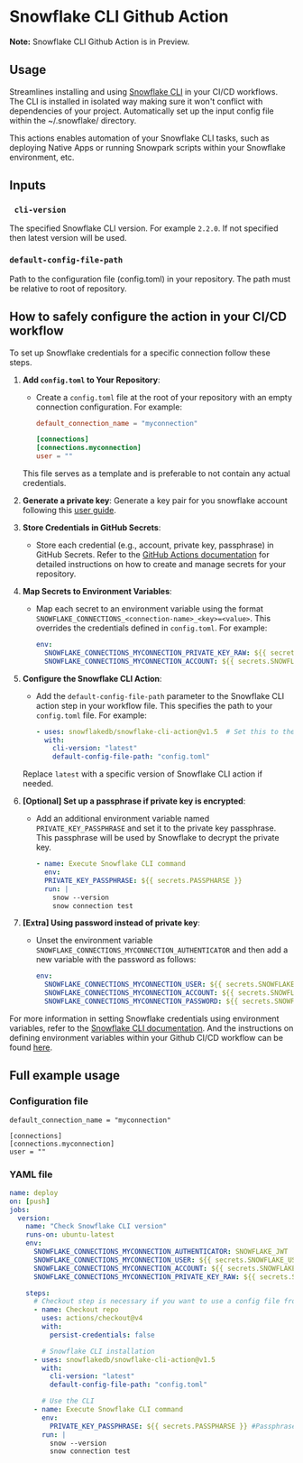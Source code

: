 # Snowflake CLI Github Action

**Note:** Snowflake CLI Github Action is in Preview.

## Usage

Streamlines installing and using [Snowflake CLI](https://docs.snowflake.com/developer-guide/snowflake-cli-v2/index) in your CI/CD workflows. The CLI is installed in
isolated way making sure it won't conflict with dependencies of your project. Automatically set up
the input config file within the ~/.snowflake/ directory.

This actions enables automation of your Snowflake CLI tasks, such as deploying Native Apps or running Snowpark scripts within your Snowflake environment, etc.

## Inputs

### ` cli-version`

The specified Snowflake CLI version. For example `2.2.0`. If not specified then latest version will be used.

### `default-config-file-path`

Path to the configuration file (config.toml) in your repository. The path must be relative to root of repository.

## How to safely configure the action in your CI/CD workflow

To set up Snowflake credentials for a specific connection follow these steps.

1. **Add `config.toml` to Your Repository**:

   - Create a `config.toml` file at the root of your repository with an empty connection configuration. For example:

     ```toml
     default_connection_name = "myconnection"
     
     [connections]
     [connections.myconnection]
     user = ""
     ```

   This file serves as a template and is preferable to not contain any actual credentials.

2. **Generate a private key**:
   Generate a key pair for you snowflake account following this [user guide](https://docs.snowflake.com/en/user-guide/key-pair-auth).

3. **Store Credentials in GitHub Secrets**:

   - Store each credential (e.g., account, private key, passphrase) in GitHub Secrets. Refer to the [GitHub Actions documentation](https://docs.github.com/en/actions/security-guides/using-secrets-in-github-actions#creating-secrets-for-a-repository) for detailed instructions on how to create and manage secrets for your repository.

4. **Map Secrets to Environment Variables**:

   - Map each secret to an environment variable using the format `SNOWFLAKE_CONNECTIONS_<connection-name>_<key>=<value>`. This overrides the credentials defined in `config.toml`. For example:

     ```yaml
     env:
       SNOWFLAKE_CONNECTIONS_MYCONNECTION_PRIVATE_KEY_RAW: ${{ secrets.SNOWFLAKE_PRIVATE_KEY_RAW }}
       SNOWFLAKE_CONNECTIONS_MYCONNECTION_ACCOUNT: ${{ secrets.SNOWFLAKE_ACCOUNT }}
     ```

5. **Configure the Snowflake CLI Action**:

   - Add the `default-config-file-path` parameter to the Snowflake CLI action step in your workflow file. This specifies the path to your `config.toml` file. For example:

     ```yaml
     - uses: snowflakedb/snowflake-cli-action@v1.5  # Set this to the latest version
       with:
         cli-version: "latest"
         default-config-file-path: "config.toml"
     ```

   Replace `latest` with a specific version of Snowflake CLI action if needed.

6. **[Optional] Set up a passphrase if private key is encrypted**:

   - Add an additional environment variable named `PRIVATE_KEY_PASSPHRASE` and set it to the private key passphrase. This passphrase will be used by Snowflake to decrypt the private key.

     ```yaml
     - name: Execute Snowflake CLI command
       env:
       PRIVATE_KEY_PASSPHRASE: ${{ secrets.PASSPHARSE }}
       run: |
         snow --version
         snow connection test
     ```

7. **[Extra] Using password instead of private key**:

   - Unset the environment variable `SNOWFLAKE_CONNECTIONS_MYCONNECTION_AUTHENTICATOR` and then add a new variable with the password as follows:

     ```yaml
     env:
       SNOWFLAKE_CONNECTIONS_MYCONNECTION_USER: ${{ secrets.SNOWFLAKE_USER }}
       SNOWFLAKE_CONNECTIONS_MYCONNECTION_ACCOUNT: ${{ secrets.SNOWFLAKE_ACCOUNT }}
       SNOWFLAKE_CONNECTIONS_MYCONNECTION_PASSWORD: ${{ secrets.SNOWFLAKE_PASSWORD }}
     ```

For more information in setting Snowflake credentials using environment variables, refer to the [Snowflake CLI documentation](https://docs.snowflake.com/en/developer-guide/snowflake-cli-v2/connecting/specify-credentials#how-to-use-environment-variables-for-snowflake-credentials). And the instructions on defining environment variables within your Github CI/CD workflow can be found [here](https://docs.github.com/en/actions/learn-github-actions/variables#defining-environment-variables-for-a-single-workflow).

## Full example usage

### Configuration file

```
default_connection_name = "myconnection"

[connections]
[connections.myconnection]
user = ""
```

### YAML file

```yaml
name: deploy
on: [push]
jobs:
  version:
    name: "Check Snowflake CLI version"
    runs-on: ubuntu-latest
    env:
      SNOWFLAKE_CONNECTIONS_MYCONNECTION_AUTHENTICATOR: SNOWFLAKE_JWT
      SNOWFLAKE_CONNECTIONS_MYCONNECTION_USER: ${{ secrets.SNOWFLAKE_USER }}
      SNOWFLAKE_CONNECTIONS_MYCONNECTION_ACCOUNT: ${{ secrets.SNOWFLAKE_ACCOUNT }}
      SNOWFLAKE_CONNECTIONS_MYCONNECTION_PRIVATE_KEY_RAW: ${{ secrets.SNOWFLAKE_PRIVATE_KEY_RAW }}

    steps:
      # Checkout step is necessary if you want to use a config file from your repo
      - name: Checkout repo
        uses: actions/checkout@v4
        with:
          persist-credentials: false

        # Snowflake CLI installation
      - uses: snowflakedb/snowflake-cli-action@v1.5
        with:
          cli-version: "latest"
          default-config-file-path: "config.toml"

        # Use the CLI
      - name: Execute Snowflake CLI command
        env:
          PRIVATE_KEY_PASSPHRASE: ${{ secrets.PASSPHARSE }} #Passphrase is only necessary if private key is encrypted.
        run: |
          snow --version
          snow connection test
```
